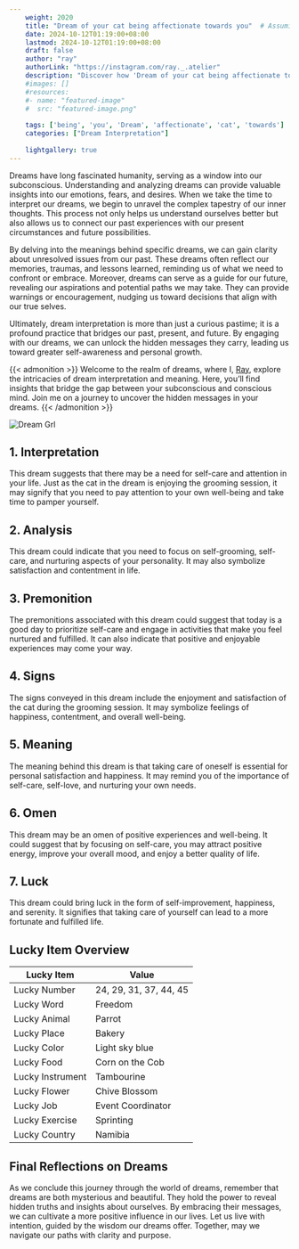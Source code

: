 ```yaml
---
    weight: 2020
    title: "Dream of your cat being affectionate towards you"  # Assuming 'title' column exists
    date: 2024-10-12T01:19:00+08:00
    lastmod: 2024-10-12T01:19:00+08:00
    draft: false
    author: "ray"
    authorLink: "https://instagram.com/ray._.atelier"
    description: "Discover how 'Dream of your cat being affectionate towards you' can interpret your future and uncover its significant meanings in your life."
    #images: []
    #resources:
    #- name: "featured-image"
    #  src: "featured-image.png"
    
    tags: ['being', 'you', 'Dream', 'affectionate', 'cat', 'towards']
    categories: ["Dream Interpretation"]
    
    lightgallery: true
---
```

    
Dreams have long fascinated humanity, serving as a window into our subconscious. Understanding and analyzing dreams can provide valuable insights into our emotions, fears, and desires. When we take the time to interpret our dreams, we begin to unravel the complex tapestry of our inner thoughts. This process not only helps us understand ourselves better but also allows us to connect our past experiences with our present circumstances and future possibilities.

By delving into the meanings behind specific dreams, we can gain clarity about unresolved issues from our past. These dreams often reflect our memories, traumas, and lessons learned, reminding us of what we need to confront or embrace. Moreover, dreams can serve as a guide for our future, revealing our aspirations and potential paths we may take. They can provide warnings or encouragement, nudging us toward decisions that align with our true selves.

Ultimately, dream interpretation is more than just a curious pastime; it is a profound practice that bridges our past, present, and future. By engaging with our dreams, we can unlock the hidden messages they carry, leading us toward greater self-awareness and personal growth.

{{< admonition >}}
Welcome to the realm of dreams, where I, [Ray](https://instagram.com/ray._.atelier), explore the intricacies of dream interpretation and meaning. Here, you’ll find insights that bridge the gap between your subconscious and conscious mind. Join me on a journey to uncover the hidden messages in your dreams.
{{< /admonition >}}

![Dream Grl](https://cdn.pixabay.com/photo/2017/11/02/03/35/gothic-2910057_1280.jpg "Dream Grl")

## 1. Interpretation
 This dream suggests that there may be a need for self-care and attention in your life. Just as the cat in the dream is enjoying the grooming session, it may signify that you need to pay attention to your own well-being and take time to pamper yourself.

## 2. Analysis
 This dream could indicate that you need to focus on self-grooming, self-care, and nurturing aspects of your personality. It may also symbolize satisfaction and contentment in life.

## 3. Premonition
 The premonitions associated with this dream could suggest that today is a good day to prioritize self-care and engage in activities that make you feel nurtured and fulfilled. It can also indicate that positive and enjoyable experiences may come your way.

## 4. Signs
 The signs conveyed in this dream include the enjoyment and satisfaction of the cat during the grooming session. It may symbolize feelings of happiness, contentment, and overall well-being.

## 5. Meaning
 The meaning behind this dream is that taking care of oneself is essential for personal satisfaction and happiness. It may remind you of the importance of self-care, self-love, and nurturing your own needs.

## 6. Omen
 This dream may be an omen of positive experiences and well-being. It could suggest that by focusing on self-care, you may attract positive energy, improve your overall mood, and enjoy a better quality of life.

## 7. Luck
 This dream could bring luck in the form of self-improvement, happiness, and serenity. It signifies that taking care of yourself can lead to a more fortunate and fulfilled life.

## Lucky Item Overview
| Lucky Item          | Value              |
|---------------|--------------------|
| Lucky Number        | 24, 29, 31, 37, 44, 45  |
| Lucky Word          | Freedom |
| Lucky Animal        | Parrot |
| Lucky Place         | Bakery     |
| Lucky Color         | Light sky blue     |
| Lucky Food          | Corn on the Cob      |
| Lucky Instrument    | Tambourine |
| Lucky Flower        | Chive Blossom    |
| Lucky Job           | Event Coordinator       |
| Lucky Exercise      | Sprinting  |
| Lucky Country       | Namibia    |


##  Final Reflections on Dreams

As we conclude this journey through the world of dreams, remember that dreams are both mysterious and beautiful. They hold the power to reveal hidden truths and insights about ourselves. By embracing their messages, we can cultivate a more positive influence in our lives. Let us live with intention, guided by the wisdom our dreams offer. Together, may we navigate our paths with clarity and purpose.
